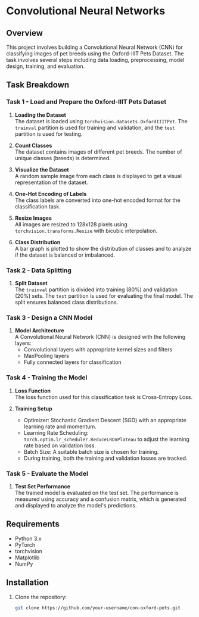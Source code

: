 # Convolutional Neural Networks

## Overview
This project involves building a Convolutional Neural Network (CNN) for classifying images of pet breeds using the Oxford-IIIT Pets Dataset. The task involves several steps including data loading, preprocessing, model design, training, and evaluation.

## Task Breakdown

### Task 1 - Load and Prepare the Oxford-IIIT Pets Dataset
1. **Loading the Dataset**  
   The dataset is loaded using `torchvision.datasets.OxfordIIITPet`. The `trainval` partition is used for training and validation, and the `test` partition is used for testing.
   
2. **Count Classes**  
   The dataset contains images of different pet breeds. The number of unique classes (breeds) is determined.

3. **Visualize the Dataset**  
   A random sample image from each class is displayed to get a visual representation of the dataset.

4. **One-Hot Encoding of Labels**  
   The class labels are converted into one-hot encoded format for the classification task.

5. **Resize Images**  
   All images are resized to 128x128 pixels using `torchvision.transforms.Resize` with bicubic interpolation.

6. **Class Distribution**  
   A bar graph is plotted to show the distribution of classes and to analyze if the dataset is balanced or imbalanced.

### Task 2 - Data Splitting
1. **Split Dataset**  
   The `trainval` partition is divided into training (80%) and validation (20%) sets. The `test` partition is used for evaluating the final model. The split ensures balanced class distributions.

### Task 3 - Design a CNN Model
1. **Model Architecture**  
   A Convolutional Neural Network (CNN) is designed with the following layers:
   - Convolutional layers with appropriate kernel sizes and filters
   - MaxPooling layers
   - Fully connected layers for classification

### Task 4 - Training the Model
1. **Loss Function**  
   The loss function used for this classification task is Cross-Entropy Loss.

2. **Training Setup**  
   - Optimizer: Stochastic Gradient Descent (SGD) with an appropriate learning rate and momentum.
   - Learning Rate Scheduling: `torch.optim.lr_scheduler.ReduceLROnPlateau` to adjust the learning rate based on validation loss.
   - Batch Size: A suitable batch size is chosen for training.
   - During training, both the training and validation losses are tracked.

### Task 5 - Evaluate the Model
1. **Test Set Performance**  
   The trained model is evaluated on the test set. The performance is measured using accuracy and a confusion matrix, which is generated and displayed to analyze the model's predictions.

## Requirements
- Python 3.x
- PyTorch
- torchvision
- Matplotlib
- NumPy

## Installation
1. Clone the repository:
   ```bash
   git clone https://github.com/your-username/cnn-oxford-pets.git
